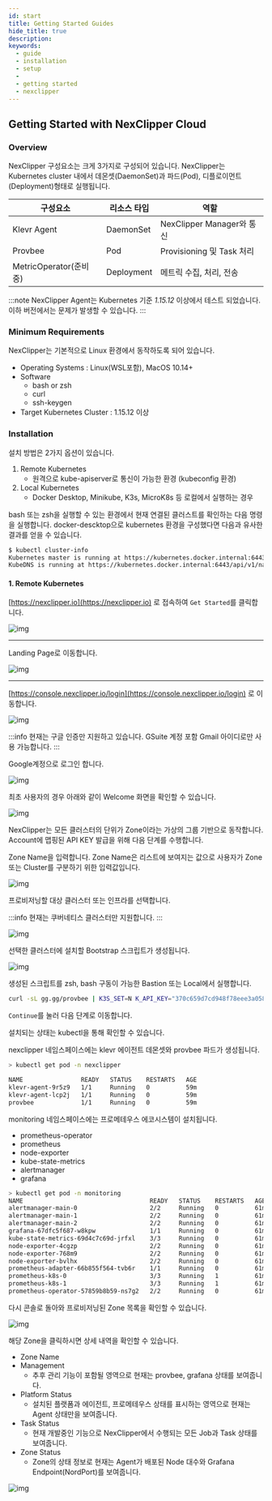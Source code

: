 ```yaml
---
id: start
title: Getting Started Guides
hide_title: true
description: 
keywords:
  - guide
  - installation
  - setup
  - 
  - getting started
  - nexclipper
---
```


## Getting Started with NexClipper Cloud

### Overview

NexClipper 구성요소는 크게 3가지로 구성되어 있습니다.
NexClipper는 Kubernetes cluster 내에서 데몬셋(DaemonSet)과 파드(Pod), 디플로이먼트(Deployment)형태로 실행됩니다. 

|구성요소|리소스 타입|역할|
|---|---|---|
|Klevr Agent|DaemonSet|NexClipper Manager와 통신|
|Provbee|Pod|Provisioning 및 Task 처리|
|MetricOperator(준비중)|Deployment|메트릭 수집, 처리, 전송|

:::note
NexClipper Agent는 Kubernetes 기준 *1.15.12* 이상에서 테스트 되었습니다. 이하 버전에서는 문제가 발생할 수 있습니다.
:::

### Minimum Requirements

NexClipper는 기본적으로 Linux 환경에서 동작하도록 되어 있습니다. 

* Operating Systems : Linux(WSL포함), MacOS 10.14+
* Software
  * bash or zsh
  * curl
  * ssh-keygen
* Target Kubernetes Cluster : 1.15.12 이상

### Installation

설치 방법은 2가지 옵션이 있습니다. 

1. Remote Kubernetes
   * 원격으로 kube-apiserver로 통신이 가능한 환경 (kubeconfig 환경)
2. Local Kubernetes
   * Docker Desktop, Minikube, K3s, MicroK8s 등 로컬에서 실행하는 경우

bash 또는 zsh을 실행할 수 있는 환경에서 현재 연결된 클러스트를 확인하는 다음 명령을 실행합니다.
docker-descktop으로 kubernetes 환경을 구성했다면 다음과 유사한 결과를 얻을 수 있습니다. 
```bash
$ kubectl cluster-info
Kubernetes master is running at https://kubernetes.docker.internal:6443
KubeDNS is running at https://kubernetes.docker.internal:6443/api/v1/namespaces/kube-system/services/kube-dns:dns/proxy

```

#### 1. Remote Kubernetes

[https://nexclipper.io](https://nexclipper.io) 로 접속하여 `Get Started`를 클릭합니다.

![img](../static/img/nc-start.png)



---
Landing Page로 이동합니다.

![img]()

---

[https://console.nexclipper.io/login](https://console.nexclipper.io/login) 로 이동합니다.

![img](../static/img/nc-login.png)

:::info
현재는 구글 인증만 지원하고 있습니다. GSuite 계정 포함 Gmail 아이디로만 사용 가능합니다.
:::

Google계정으로 로그인 합니다.

![img](../static/img/nc-login-google.png)

최초 사용자의 경우 아래와 같이 Welcome 화면을 확인할 수 있습니다.

![img](../static/img/nc-welcome.png)

NexClipper는 모든 클러스터의 단위가 Zone이라는 가상의 그룹 기반으로 동작합니다. Account에 맵핑된 API KEY 발급을 위해 다음 단계를 수행합니다.

Zone Name을 입력합니다. Zone Name은 리스트에 보여지는 값으로 사용자가 Zone 또는 Cluster를 구분하기 위한 입력값입니다.

![img](../static/img/nc-create-zone.png)

프로비저닝할 대상 클러스터 또는 인프라를 선택합니다. 

:::info
현재는 쿠버네티스 클러스터만 지원합니다.
:::

![img](../static/img/nc-select-platform.png)

선택한 클러스터에 설치할 Bootstrap 스크립트가 생성됩니다.

![img](../static/img/nc-bootstrap.png)

생성된 스크립트를 zsh, bash 구동이 가능한 Bastion 또는 Local에서 실행합니다.

```sh
curl -sL gg.gg/provbee | K3S_SET=N K_API_KEY="370c659d7cd948f78eee3a0581a099ba" K_PLATFORM="kubernetes" K_MANAGER_URL="https://console.nexclipper.io:8090" K_ZONE_ID="76" bash
```

`Continue`를 눌러 다음 단계로 이동합니다. 

설치되는 상태는 kubectl을 통해 확인할 수 있습니다.

nexclipper 네임스페이스에는 klevr 에이전트 데몬셋와 provbee 파드가 생성됩니다.   

```sh
> kubectl get pod -n nexclipper

NAME                READY   STATUS    RESTARTS   AGE
klevr-agent-9r5z9   1/1     Running   0          59m
klevr-agent-lcp2j   1/1     Running   0          59m
provbee             1/1     Running   0          59m
```

monitoring 네임스페이스에는 프로메테우스 에코시스템이 설치됩니다.

* prometheus-operator
* prometheus
* node-exporter
* kube-state-metrics
* alertmanager
* grafana

```sh
> kubectl get pod -n monitoring
NAME                                   READY   STATUS    RESTARTS   AGE
alertmanager-main-0                    2/2     Running   0          61m
alertmanager-main-1                    2/2     Running   0          61m
alertmanager-main-2                    2/2     Running   0          61m
grafana-67dfc5f687-w8kpw               1/1     Running   0          61m
kube-state-metrics-69d4c7c69d-jrfxl    3/3     Running   0          61m
node-exporter-4cgzp                    2/2     Running   0          61m
node-exporter-768m9                    2/2     Running   0          61m
node-exporter-bvlhx                    2/2     Running   0          61m
prometheus-adapter-66b855f564-tvb6r    1/1     Running   0          61m
prometheus-k8s-0                       3/3     Running   1          61m
prometheus-k8s-1                       3/3     Running   1          61m
prometheus-operator-57859b8b59-ns7g2   2/2     Running   0          61m
```

다시 콘솔로 돌아와 프로비저닝된 Zone 목록을 확인할 수 있습니다.   

![img](../static/img/nc-dashboard.png)

해당 Zone을 클릭하시면 상세 내역을 확인할 수 있습니다.

* Zone Name
* Management
  * 추후 관리 기능이 포함될 영역으로 현재는 provbee, grafana 상태를 보여줍니다.
* Platform Status
  * 설치된 플랫폼과 에이전트, 프로메테우스 상태를 표시하는 영역으로 현재는 Agent 상태만을 보여줍니다.
* Task Status
  * 현재 개발중인 기능으로 NexClipper에서 수행되는 모든 Job과 Task 상태를 보여줍니다.
* Zone Status
  * Zone의 상태 정보로 현재는 Agent가 배포된 Node 대수와 Grafana Endpoint(NordPort)를 보여줍니다. 

![img](../static/img/nc-detail.png)
